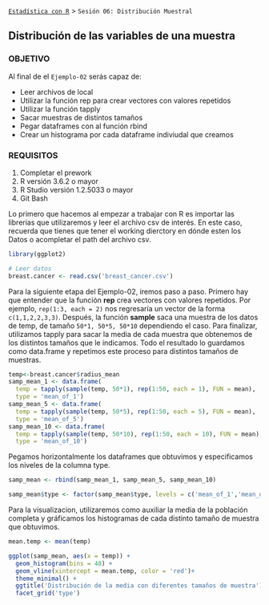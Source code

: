 [`Estadística con R`](../Readme.md) > `Sesión 06: Distribución Muestral`

## Distribución de las variables de una muestra

### OBJETIVO

Al final de el `Ejemplo-02` serás capaz de:
- Leer archivos de local
- Utilizar la función rep para crear vectores con valores repetidos
- Utilizar la función tapply
- Sacar muestras de distintos tamaños 
- Pegar dataframes con al función rbind
- Crear un histograma por cada dataframe indiviudal que creamos

### REQUISITOS

1. Completar el prework
2. R versión 3.6.2 o mayor
3. R Studio versión 1.2.5033 o mayor 
4. Git Bash


Lo primero que hacemos al empezar a trabajar con R es importar las librerias que utilizaremos y leer el archivo csv de interés. En este caso, recuerda que tienes que tener el working dierctory en dónde esten los Datos o acompletar el path del archivo csv. 

```r
library(ggplot2)

# Leer datos
breast.cancer <- read.csv('breast_cancer.csv')
```

Para la siguiente etapa del Ejemplo-02, iremos paso a paso. Primero hay que entender que la función **rep** crea vectores con valores repetidos. Por ejemplo, `rep(1:3, each = 2)` nos regresaría un vector de la forma `c(1,1,2,2,3,3)`. Después, la función **sample** saca una muestra de los datos de temp, de tamaño `50*1, 50*5, 50*10` dependiendo el caso. Para finalizar, utilizamos tapply para sacar la media de cada muestra que obtenemos de los distintos tamaños que le indicamos. Todo el resultado lo guardamos como data.frame y repetimos este proceso para distintos tamaños de muestras.


```r
temp<-breast.cancer$radius_mean
samp_mean_1 <- data.frame(
  temp = tapply(sample(temp, 50*1), rep(1:50, each = 1), FUN = mean),
  type = 'mean_of_1')
samp_mean_5 <- data.frame(
  temp = tapply(sample(temp, 50*5), rep(1:50, each = 5), FUN = mean),
  type = 'mean_of_5')
samp_mean_10 <- data.frame(
  temp = tapply(sample(temp, 50*10), rep(1:50, each = 10), FUN = mean),
  type = 'mean_of_10')
```

Pegamos horizontalmente los dataframes que obtuvimos y especificamos los niveles de la columna type.

```r
samp_mean <- rbind(samp_mean_1, samp_mean_5, samp_mean_10)

samp_mean$type <- factor(samp_mean$type, levels = c('mean_of_1','mean_of_5','mean_of_10'))
```

Para la visualizacion, utilizaremos como auxiliar la media de la población completa y gráficamos los histogramas de cada distinto tamaño de muestra que obtuvimos. 

```r
mean.temp <- mean(temp)

ggplot(samp_mean, aes(x = temp)) + 
  geom_histogram(bins = 40) +
  geom_vline(xintercept = mean.temp, color = 'red')+
  theme_minimal() +
  ggtitle('Distribución de la media con diferentes tamaños de muestra') +
  facet_grid('type')
```


